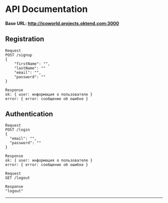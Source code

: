 
#  API Documentation
#### Base URL: http://icoworld.projects.oktend.com:3000

## Registration
```
Request
POST /signup
{
    "firstName": "",
    "lastName": ""
    "email": "",
    "password": ""
}

Response
ok: { user: информация о пользователе }
error: { error: сообщение об ошибке }
```
## Authentication
```
Request
POST /login
{
  "email": "",
  "password": ""
}

Response
ok: { user: информация о пользователе }
error: { error: сообщение об ошибке }
```
```
Request
GET /logout

Response
"logout"
```
---
